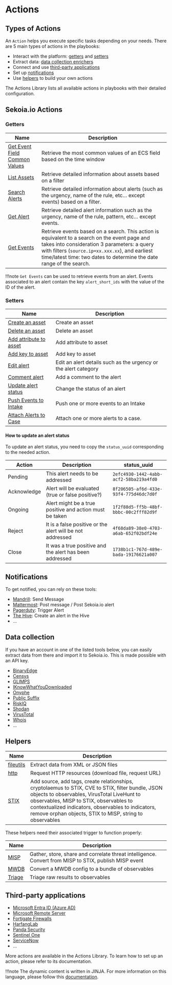 # Actions

## Types of Actions

An `Action` helps you execute specific tasks depending on your needs. There are 5 main types of actions in the playbooks:

- Interact with the platform: [getters](#getters) and [setters](#setters)
- Extract data: [data collection enrichers](#data-collection)
- Connect and use [third-party applications](#third-party-applications)
- Set up [notifications](#notifications)
- Use [helpers](#helpers) to build your own actions

The Actions Library lists all available actions in playbooks with their detailed configuration.

## Sekoia.io Actions

### Getters

| Name | Description |
| --- | --- |
| [Get Event Field Common Values](/integration/action_library/sekoia-io.md#get-event-field-common-values) | Retrieve the most common values of an ECS field based on the time window |
| [List Assets](/integration/action_library/sekoia-io.md#list-assets) | Retrieve detailed information about assets based on a filter |
| [Search Alerts](/integration/action_library/sekoia-io.md#search-alerts) | Retrieve detailed information about alerts (such as the urgency, name of the rule, etc… except events) based on a filter. |
| [Get Alert](/integration/action_library/sekoia-io.md#get-alert) | Retrieve detailed alert information such as the urgency, name of the rule, pattern, etc… except events. |
| [Get Events](/integration/action_library/sekoia-io.md#get-events) | Retrieve events based on a search. This action is equivalent to a search on the event page and takes into consideration 3 parameters: a query with filters (`source.ip=xx.xxx.xx`), and earliest time/latest time: two dates to determine the date range of the search. |

!!!note
	`Get Events` can be used to retrieve events from an alert. Events associated to an alert contain the key `alert_short_ids` with the value of the ID of the alert.

### Setters

| Name | Description |
| --- | --- |
| [Create an asset](/integration/action_library/sekoia-io.md#create-asset) | Create an asset |
| [Delete an asset](/integration/action_library/sekoia-io.md#delete-an-asset) | Delete an asset |
| [Add attribute to asset](/integration/action_library/sekoia-io.md#add-attribute-to-asset) | Add attribute to asset |
| [Add key to asset](/integration/action_library/sekoia-io.md#add-key-to-asset) | Add key to asset |
| [Edit alert](/integration/action_library/sekoia-io.md#edit-alert) | Edit an alert details such as the urgency or the alert category |
| [Comment alert](/integration/action_library/sekoia-io.md#comment-alert) | Add a comment to the alert |
| [Update alert status](/integration/action_library/sekoia-io.md#update-alert-status) | Change the status of an alert |
| [Push Events to Intake](/integration/action_library/sekoia-io.md#push-events-to-intake) | Push one or more events to an Intake |
| [Attach Alerts to Case](/integration/action_library/sekoia-io.md#attach-alerts-to-case) | Attach one or more alerts to a case. |


#### How to update an alert status

To update an alert status, you need to copy the `status_uuid` corresponding to the needed action.

| Action | Description | status_uuid |
| --- | --- | --- |
| Pending | This alert needs to be addressed | `2efc4930-1442-4abb-acf2-58ba219a4fd0` |
| Acknowledge | Alert will be evaluated (true or false positive?) | `8f206505-af6d-433e-93f4-775d46dc7d0f` |
| Ongoing | Alert might be a true positive and action must be taken | `1f2f88d5-ff5b-48bf-bbbc-00c2fff82d9f` |
| Reject | It is a false positive or the alert will be not addressed | `4f68da89-38e0-4703-a6ab-652f02bdf24e` |
| Close | It was a true positive and the alert has been addressed | `1738b1c1-767d-489e-bada-19176621a007` |

## Notifications

To get notified, you can rely on these tools:

- [Mandrill](/integration/action_library/mandrill.md): Send Message
- [Mattermost](/integration/action_library/mattermost.md): Post message / Post Sekoia.io alert
- [Pagerduty](/integration/action_library/pagerduty.md): Trigger Alert
- [The Hive](/integration/action_library/the-hive.md): Create an alert in the Hive
- ...

## Data collection

If you have an account in one of the listed tools below, you can easily extract data from there and import it to Sekoia.io. This is made possible with an API key.

- [BinaryEdge](/integration/action_library/binaryedge-s-api.md)
- [Censys](/integration/action_library/censys.md)
- [GLIMPS](/integration/action_library/glimps.md)
- [IKnowWhatYouDownloaded](/integration/action_library/iknowwhatyoudownload.md)
- [Onyphe](/integration/action_library/onyphe.md)
- [Public Suffix](/integration/action_library/public-suffix.md)
- [RiskIQ](/integration/action_library/riskiq.md)
- [Shodan](/integration/action_library/shodan.md)
- [VirusTotal](/integration/action_library/virustotal.md)
- [Whois](/integration/action_library/whois.md)
- ...

## Helpers

| Name | Description |
| --- | --- |
| [fileutils](/integration/action_library/fileutils.md) | Extract data from XML or JSON files |
| [http](/integration/action_library/http.md) | Request HTTP resources (download file, request URL) |
| [STIX](/integration/action_library/stix.md) | Add source, add tags, create relationships, cryptolaemus to STIX, CVE to STIX, filter bundle, JSON objects to observables, VirusTotal LiveHunt to observables, MISP to STIX, observables to contextualized indicators, observables to indicators, remove orphan objects, STIX to MISP, string to observables |

These helpers need their associated trigger to function properly:

| Name | Description |
| --- | --- |
| [MISP](/integration/action_library/misp.md) | Gather, store, share and correlate threat intelligence. Convert from MISP to STIX, publish MISP event |
| [MWDB](/integration/action_library/mwdb.md) | Convert a MWDB config to a bundle of observables |
| [Triage](/integration/action_library/triage.md) | Triage raw results to observables |

## Third-party applications

- [Microsoft Entra ID (Azure AD) ](/integration/action_library/microsoft-entra-id.md)
- [Microsoft Remote Server](/integration/action_library/microsoft-remote-server.md)
- [Fortigate Firewalls](/integration/action_library/fortigate-firewalls.md)
- [HarfangLab](/integration/action_library/harfanglab.md)
- [Panda Security](/integration/action_library/panda-security.md)
- [Sentinel One](/integration/action_library/sentinelone.md)
- [ServiceNow](/integration/action_library/servicenow.md)
- ...

More actions are available in the Actions Library. To learn how to set up an action, please refer to its documentation.

!!!note
	The dynamic content is written in JINJA. For more information on this language, please follow this [documentation](https://jinja.palletsprojects.com/en/2.10.x/templates/).
